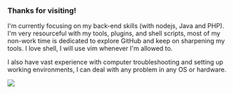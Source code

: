 ### Thanks for visiting!


<div>
  <p> I'm currently focusing on my back-end skills (with nodejs, Java and PHP). I'm very resourceful with my tools, plugins, and shell scripts, most of my non-work time is dedicated to explore GitHub and keep on sharpening my tools. I love shell, I will use vim whenever I'm allowed to.</p>
  <p> I also have vast experience with computer troubleshooting and setting up working environments, I can deal with any problem in any OS or hardware. </p>
  <div>
  <img  align="left" src="https://github-readme-stats.vercel.app/api?username=kam92&hide=stars,prs&show_icons=true&include_all_commits=true&count_private=true&langs_count=10e" />
</div>
